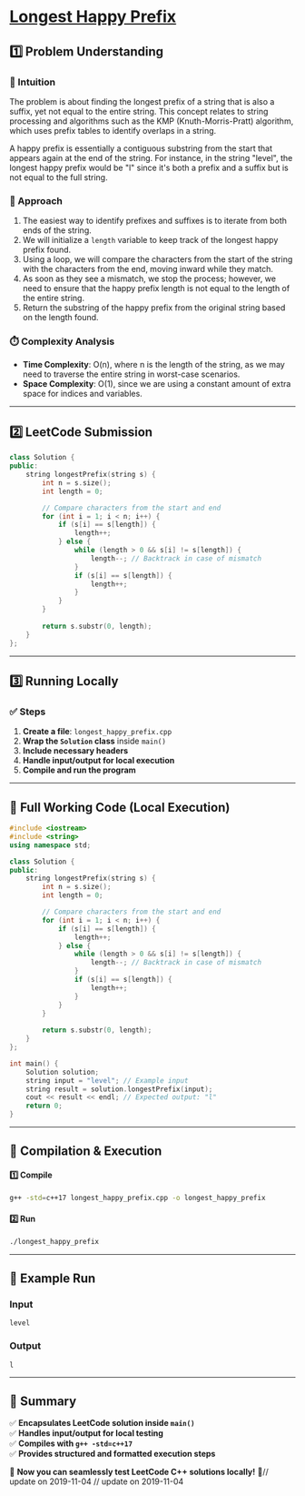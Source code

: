 # **[Longest Happy Prefix](https://leetcode.com/problems/longest-happy-prefix/description/)**  

## **1️⃣ Problem Understanding**  
### **📌 Intuition**  
The problem is about finding the longest prefix of a string that is also a suffix, yet not equal to the entire string. This concept relates to string processing and algorithms such as the KMP (Knuth-Morris-Pratt) algorithm, which uses prefix tables to identify overlaps in a string. 

A happy prefix is essentially a contiguous substring from the start that appears again at the end of the string. For instance, in the string "level", the longest happy prefix would be "l" since it's both a prefix and a suffix but is not equal to the full string.

### **🚀 Approach**  
1. The easiest way to identify prefixes and suffixes is to iterate from both ends of the string.
2. We will initialize a `length` variable to keep track of the longest happy prefix found.
3. Using a loop, we will compare the characters from the start of the string with the characters from the end, moving inward while they match.
4. As soon as they see a mismatch, we stop the process; however, we need to ensure that the happy prefix length is not equal to the length of the entire string.
5. Return the substring of the happy prefix from the original string based on the length found.

### **⏱️ Complexity Analysis**  
- **Time Complexity**: O(n), where n is the length of the string, as we may need to traverse the entire string in worst-case scenarios.
- **Space Complexity**: O(1), since we are using a constant amount of extra space for indices and variables.

---  

## **2️⃣ LeetCode Submission**  
```cpp
class Solution {
public:
    string longestPrefix(string s) {
        int n = s.size();
        int length = 0;

        // Compare characters from the start and end
        for (int i = 1; i < n; i++) {
            if (s[i] == s[length]) {
                length++;
            } else {
                while (length > 0 && s[i] != s[length]) {
                    length--; // Backtrack in case of mismatch
                }
                if (s[i] == s[length]) {
                    length++;
                }
            }
        }
        
        return s.substr(0, length);
    }
};  
```  

---  

## **3️⃣ Running Locally**  
### **✅ Steps**  
1. **Create a file**: `longest_happy_prefix.cpp`  
2. **Wrap the `Solution` class** inside `main()`  
3. **Include necessary headers**  
4. **Handle input/output for local execution**  
5. **Compile and run the program**  

---  

## **📝 Full Working Code (Local Execution)**  
```cpp
#include <iostream>
#include <string>
using namespace std;

class Solution {
public:
    string longestPrefix(string s) {
        int n = s.size();
        int length = 0;

        // Compare characters from the start and end
        for (int i = 1; i < n; i++) {
            if (s[i] == s[length]) {
                length++;
            } else {
                while (length > 0 && s[i] != s[length]) {
                    length--; // Backtrack in case of mismatch
                }
                if (s[i] == s[length]) {
                    length++;
                }
            }
        }
        
        return s.substr(0, length);
    }
};

int main() {
    Solution solution;
    string input = "level"; // Example input
    string result = solution.longestPrefix(input);
    cout << result << endl; // Expected output: "l"
    return 0;
}  
```  

---  

## **🔧 Compilation & Execution**  
#### **1️⃣ Compile**  
```bash
g++ -std=c++17 longest_happy_prefix.cpp -o longest_happy_prefix
```  

#### **2️⃣ Run**  
```bash
./longest_happy_prefix
```  

---  

## **🎯 Example Run**  
### **Input**  
```
level
```  
### **Output**  
```
l
```  

---  

## **📌 Summary**  
✅ **Encapsulates LeetCode solution inside `main()`**  
✅ **Handles input/output for local testing**  
✅ **Compiles with `g++ -std=c++17`**  
✅ **Provides structured and formatted execution steps**  

🚀 **Now you can seamlessly test LeetCode C++ solutions locally!** 🚀// update on 2019-11-04
// update on 2019-11-04
